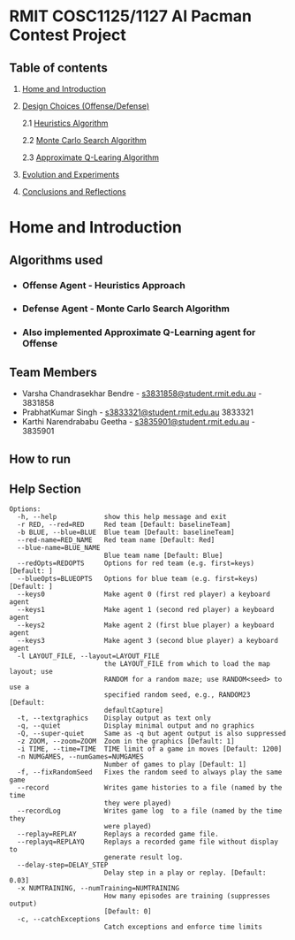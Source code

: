 # RMIT COSC1125/1127 AI Pacman Contest Project

## Table of contents

1. [Home and Introduction]()
2. [Design Choices (Offense/Defense)](Design-Choices)

    2.1 [Heuristics Algorithm](AI-Method-1)

    2.2 [Monte Carlo Search Algorithm](AI-Method-2)

    2.3 [Approximate Q-Learing Algorithm](AI-Method-3)
3. [Evolution and Experiments](Evolution)
4. [Conclusions and Reflections](Conclusions-and-Reflections)


# Home and Introduction

## Algorithms used

* ### Offense Agent - Heuristics Approach
* ### Defense Agent - Monte Carlo Search Algorithm
* ### Also implemented Approximate Q-Learning agent for Offense

## Team Members

* Varsha Chandrasekhar Bendre - s3831858@student.rmit.edu.au - 3831858
* PrabhatKumar Singh - s3833321@student.rmit.edu.au 3833321
* Karthi Narendrababu Geetha - s3835901@student.rmit.edu.au - 3835901

## How to run



## Help Section

```
Options:
  -h, --help            show this help message and exit
  -r RED, --red=RED     Red team [Default: baselineTeam]
  -b BLUE, --blue=BLUE  Blue team [Default: baselineTeam]
  --red-name=RED_NAME   Red team name [Default: Red]
  --blue-name=BLUE_NAME
                        Blue team name [Default: Blue]
  --redOpts=REDOPTS     Options for red team (e.g. first=keys) [Default: ]
  --blueOpts=BLUEOPTS   Options for blue team (e.g. first=keys) [Default: ]
  --keys0               Make agent 0 (first red player) a keyboard agent
  --keys1               Make agent 1 (second red player) a keyboard agent
  --keys2               Make agent 2 (first blue player) a keyboard agent
  --keys3               Make agent 3 (second blue player) a keyboard agent
  -l LAYOUT_FILE, --layout=LAYOUT_FILE
                        the LAYOUT_FILE from which to load the map layout; use
                        RANDOM for a random maze; use RANDOM<seed> to use a
                        specified random seed, e.g., RANDOM23 [Default:
                        defaultCapture]
  -t, --textgraphics    Display output as text only
  -q, --quiet           Display minimal output and no graphics
  -Q, --super-quiet     Same as -q but agent output is also suppressed
  -z ZOOM, --zoom=ZOOM  Zoom in the graphics [Default: 1]
  -i TIME, --time=TIME  TIME limit of a game in moves [Default: 1200]
  -n NUMGAMES, --numGames=NUMGAMES
                        Number of games to play [Default: 1]
  -f, --fixRandomSeed   Fixes the random seed to always play the same game
  --record              Writes game histories to a file (named by the time
                        they were played)
  --recordLog           Writes game log  to a file (named by the time they
                        were played)
  --replay=REPLAY       Replays a recorded game file.
  --replayq=REPLAYQ     Replays a recorded game file without display to
                        generate result log.
  --delay-step=DELAY_STEP
                        Delay step in a play or replay. [Default: 0.03]
  -x NUMTRAINING, --numTraining=NUMTRAINING
                        How many episodes are training (suppresses output)
                        [Default: 0]
  -c, --catchExceptions
                        Catch exceptions and enforce time limits

```